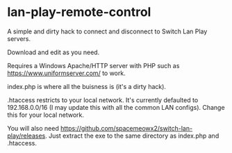 # lan-play-remote-control
A simple and dirty hack to connect and disconnect to Switch Lan Play servers.  
  
Download and edit as you need.  
  
Requires a Windows Apache/HTTP server with PHP such as https://www.uniformserver.com/ to work.  
  
index.php is where all the buisness is (it's a dirty hack).  
  
.htaccess restricts to your local network. It's currently defaulted to 192.168.0.0/16 (I may update this with all the common LAN configs). Change this for your local network.  
  
You will also need https://github.com/spacemeowx2/switch-lan-play/releases. Just extract the exe to the same directory as index.php and .htaccess.
